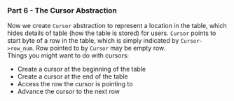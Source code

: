 ### Part 6 - The Cursor Abstraction  
Now we create `Cursor` abstraction to represent a location in the table, which hides details of table (how the table is stored) for users. `Cursor` points to start byte of a row in the table, which is simply indicated by `Cursor->row_num`. Row pointed to by `Cursor` may be empty row.  
Things you might want to do with cursors:
- Create a cursor at the beginning of the table
- Create a cursor at the end of the table
- Access the row the cursor is pointing to
- Advance the cursor to the next row